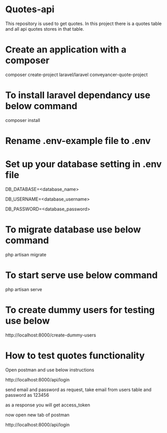 # Quotes-api
This repository is used to get quotes.
In this project there is a quotes table and all api quotes stores in that table. 

# Create an application with a composer

composer create-project laravel/laravel conveyancer-quote-project

# To install laravel dependancy use below command

composer install


# Rename .env-example file to .env

# Set up your database setting in .env file

DB_DATABASE=<database_name>

DB_USERNAME=<database_username>

DB_PASSWORD=<database_password>

# To migrate database use below command

php artisan migrate

# To start serve use below command

php artisan serve

# To create dummy users for testing use below

http://localhost:8000/create-dummy-users

# How to test quotes functionality

Open postman and use below instructions

http://localhost:8000/api/login

send email and password as request, take email from users table and password as 123456

as a response you will get access_token

now open new tab of postman 

http://localhost:8000/api/login